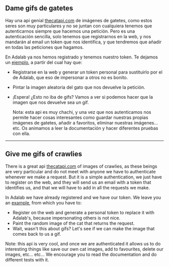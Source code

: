 ## Dame gifs de gatetes

Hay una api genial [thecatapi.com](https://thecatapi.com/docs.html) de imágenes de gatetes, como estos seres son muy particulares y no se juntan con cualquiera tenemos que autenticarnos siempre que hacemos una petición. Pero es una autenticación sencilla, solo tenemos que registrarnos en la web, y nos mandarán al email un token que nos identifica, y que tendremos que añadir en todas las peticiones que hagamos.

En Adalab ya nos hemos registrado y tenemos nuestro token. Te dejamos un [ejemplo](https://codepen.io/adalab/pen/YJVZGJ), a partir del cual hay que:

- Registrarse en la web y generar un token personal para sustituirlo por el de Adalab, que eso de impersonar a otros no es bonito.
- Pintar la imagen aleatoria del gato que nos devuelve la petición.
- ¡Espera! ¿Esto no iba de gifs? Vamos a ver si podemos hacer que la imagen que nos devuelve sea un gif.

  Nota: esta api es muy chachi, y una vez que nos autenticamos nos permite hacer cosas interesantes como guardar nuestras propias imágenes de gatetes, añadir a favoritos, eliminar nuestras imágenes... etc. Os animamos a leer la documentación y hacer diferentes pruebas con ella.

---

## Give me gifs of crawlies

There is a great api [thecatapi.com](https://thecatapi.com/docs.html) of images of crawlies, as these beings are very particular and do not meet with anyone we have to authenticate whenever we make a request. But it is a simple authentication, we just have to register on the web, and they will send us an email with a token that identifies us, and that we will have to add in all the requests we make.

In Adalab we have already registered and we have our token. We leave you an [example](https://codepen.io/adalab/pen/YJVZGJ), from which you have to:

- Register on the web and generate a personal token to replace it with Adalab's, because impersonating others is not nice.
- Paint the random image of the cat that returns the request.
- Wait, wasn't this about gifs? Let's see if we can make the image that comes back to us a gif.

Note: this api is very cool, and once we are authenticated it allows us to do interesting things like save our own cat images, add to favourites, delete our images, etc... etc... We encourage you to read the documentation and do different tests with it.
